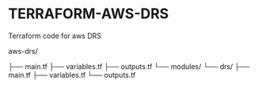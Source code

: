 # TERRAFORM-AWS-DRS
Terraform code for aws DRS

aws-drs/

├── main.tf
├── variables.tf
├── outputs.tf
└── modules/
    └── drs/
        ├── main.tf
        ├── variables.tf
        └── outputs.tf
